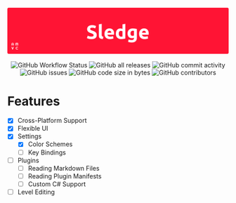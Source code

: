 ![Logo](https://github.com/William-McGonagle/sledgehammer/blob/master/.github/media/cover.png?raw=true)

<p align="center">
<img alt="GitHub Workflow Status" src="https://img.shields.io/github/workflow/status/william-mcgonagle/sledgehammer/Build">
<img alt="GitHub all releases" src="https://img.shields.io/github/downloads/william-mcgonagle/sledgehammer/total">
<img alt="GitHub commit activity" src="https://img.shields.io/github/commit-activity/y/william-mcgonagle/sledgehammer">
<img alt="GitHub issues" src="https://img.shields.io/github/issues/william-mcgonagle/sledgehammer">
<img alt="GitHub code size in bytes" src="https://img.shields.io/github/languages/code-size/william-mcgonagle/sledgehammer">
<img alt="GitHub contributors" src="https://img.shields.io/github/contributors/william-mcgonagle/sledgehammer">
</p>

# Features

- [x] Cross-Platform Support
- [x] Flexible UI
- [x] Settings
  - [x] Color Schemes
  - [ ] Key Bindings
- [ ] Plugins
  - [ ] Reading Markdown Files
  - [ ] Reading Plugin Manifests
  - [ ] Custom C# Support
- [ ] Level Editing
